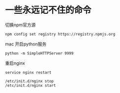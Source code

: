 # 一些永远记不住的命令

切换npm官方源

```
npm config set registry https://registry.npmjs.org
```

mac 开启python服务

```
python -m SimpleHTTPServer 9999
```

重启nginx

```
service nginx restart

/etc/init.d/nginx stop
/etc/init.d/nginx start
```
